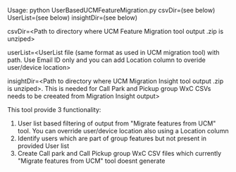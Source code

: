 Usage:
python UserBasedUCMFeatureMigration.py csvDir=(see below) UserList=(see below) insightDir=(see below)

csvDir=<Path to directory where UCM Feature Migration tool output .zip is unziped>

userList=<UserList file (same format as used in UCM migration tool) with path. Use Email ID only and you can add Location column to overide user/device location>

insightDir=<Path to directory where UCM Migration Insight tool output .zip is unziped>. This is needed for Call Park and Pickup group WxC CSVs needs to be creeated from Migration Insight output>

This tool provide 3 functionality:
1.	User list based filtering of output from "Migrate features from UCM" tool. You can override user/device location also using a Location column
2.	Identify users which are part of group features but not present in provided User list
3.	Create Call park and Call Pickup group WxC CSV files which currently "Migrate features from UCM" tool doesnt generate
